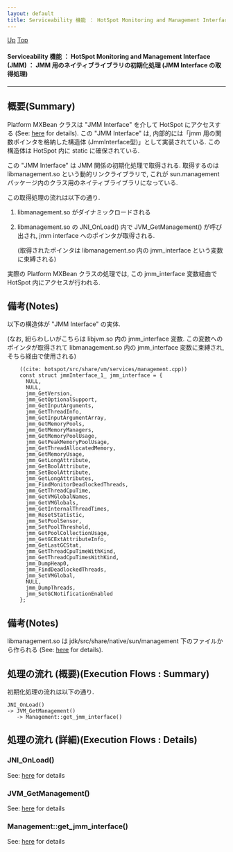 ```yaml
---
layout: default
title: Serviceability 機能 ： HotSpot Monitoring and Management Interface (JMM) ： JMM 用のネイティブライブラリの初期化処理 (JMM Interface の取得処理)  
---
```

[Up](noGZ5mfSen.html) [Top](../index.html)

#### Serviceability 機能 ： HotSpot Monitoring and Management Interface (JMM) ： JMM 用のネイティブライブラリの初期化処理 (JMM Interface の取得処理)  

--- 
## 概要(Summary)
Platform MXBean クラスは "JMM Interface" を介して HotSpot にアクセスする (See: [here](noRM-0G7af.html) for details).
この "JMM Interface" は, 
内部的には「jmm 用の関数ポインタを格納した構造体 (JmmInterface型)」として実装されている.
この構造体は HotSpot 内に static に確保されている.

この "JMM Interface" は JMM 関係の初期化処理で取得される.
取得するのは libmanagement.so という動的リンクライブラリで, 
これが sun.management パッケージ内のクラス用のネイティブライブラリになっている.

この取得処理の流れは以下の通り.

1. libmanagement.so がダイナミックロードされる

2. libmanagement.so の JNI_OnLoad() 内で JVM_GetManagement() が呼び出され, 
   jmm interface へのポインタが取得される.

   (取得されたポインタは libmanagement.so 内の jmm_interface という変数に束縛される)

実際の Platform MXBean クラスの処理では, 
この jmm_interface 変数経由で HotSpot 内にアクセスが行われる.

## 備考(Notes)
以下の構造体が "JMM Interface" の実体. 

(なお, 紛らわしいがこちらは libjvm.so 内の jmm_interface 変数. 
この変数へのポインタが取得されて libmanagement.so 内の jmm_interface 変数に束縛され, 
そちら経由で使用される)


```
    ((cite: hotspot/src/share/vm/services/management.cpp))
    const struct jmmInterface_1_ jmm_interface = {
      NULL,
      NULL,
      jmm_GetVersion,
      jmm_GetOptionalSupport,
      jmm_GetInputArguments,
      jmm_GetThreadInfo,
      jmm_GetInputArgumentArray,
      jmm_GetMemoryPools,
      jmm_GetMemoryManagers,
      jmm_GetMemoryPoolUsage,
      jmm_GetPeakMemoryPoolUsage,
      jmm_GetThreadAllocatedMemory,
      jmm_GetMemoryUsage,
      jmm_GetLongAttribute,
      jmm_GetBoolAttribute,
      jmm_SetBoolAttribute,
      jmm_GetLongAttributes,
      jmm_FindMonitorDeadlockedThreads,
      jmm_GetThreadCpuTime,
      jmm_GetVMGlobalNames,
      jmm_GetVMGlobals,
      jmm_GetInternalThreadTimes,
      jmm_ResetStatistic,
      jmm_SetPoolSensor,
      jmm_SetPoolThreshold,
      jmm_GetPoolCollectionUsage,
      jmm_GetGCExtAttributeInfo,
      jmm_GetLastGCStat,
      jmm_GetThreadCpuTimeWithKind,
      jmm_GetThreadCpuTimesWithKind,
      jmm_DumpHeap0,
      jmm_FindDeadlockedThreads,
      jmm_SetVMGlobal,
      NULL,
      jmm_DumpThreads,
      jmm_SetGCNotificationEnabled
    };
```

## 備考(Notes)
libmanagement.so は jdk/src/share/native/sun/management 下のファイルから作られる
(See: [here](no7882LhG.html) for details).


## 処理の流れ (概要)(Execution Flows : Summary)
初期化処理の流れは以下の通り.

```
JNI_OnLoad()
-> JVM_GetManagement()
   -> Management::get_jmm_interface()
```


## 処理の流れ (詳細)(Execution Flows : Details)
### JNI_OnLoad()
See: [here](no2114H-t.html) for details
### JVM_GetManagement()
See: [here](no2114UI0.html) for details
### Management::get_jmm_interface()
See: [here](no2114GSD.html) for details






